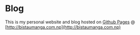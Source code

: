 # Blog

This is my personal website and blog hosted on [Github Pages](github.io) @ [http://bistaumanga.com.np](http://bistaumanga.com.np)
